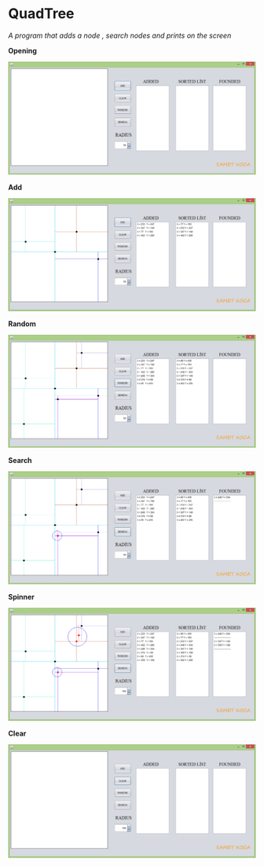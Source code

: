 # QuadTree

*A program that adds a node , search nodes and prints on the screen*

**Opening**

![Open](https://github.com/SametKoca/QuadTree/blob/master/images/A%C3%A7%C4%B1l%C4%B1%C5%9F.png)

**Add**

![Add](https://github.com/SametKoca/QuadTree/blob/master/images/Add.png)

**Random**

![Random](https://github.com/SametKoca/QuadTree/blob/master/images/Random.png)

**Search**

![Search](https://github.com/SametKoca/QuadTree/blob/master/images/Search.png)

**Spinner**

![Spinner](https://github.com/SametKoca/QuadTree/blob/master/images/Spinner.png)

**Clear**

![Clear](https://github.com/SametKoca/QuadTree/blob/master/images/Clear.png)
